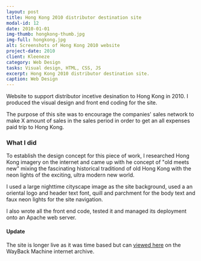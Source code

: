 ```yaml
---
layout: post
title: Hong Kong 2010 distributor destination site
modal-id: 12
date: 2010-01-01
img-thumb: hongkong-thumb.jpg
img-full: hongkong.jpg
alt: Screenshots of Hong Kong 2010 website
project-date: 2010
client: Kleeneze
category: Web Design
tasks: Visual design, HTML, CSS, JS
excerpt: Hong Kong 2010 distributor destination site.
caption: Web Design
---
```


Website to support distributor incetive desination to Hong Kong in 2010.  I produced the visual design and front end coding for the site.

The purpose of this site was to encourage the companies' sales network to make X amount of sales in the sales period in order to get an all expenses paid trip to Hong Kong. 

### What I did

To establish the design concept for this piece of work, I researched Hong Kong imagery on the internet and came up with he concept of "old meets new" mixing the fascinating historical traditiond of old Hong Kong with the neon lights of the exciting, ultra modern new world.  

I used a large nighttime cityscape image as the site background, used a an oriental logo and header text font, quill and parchment for the body text and faux neon lights for the site navigation. 

I also wrote all the front end code, tested it and managed its deployment onto an Apache web server.

#### Update 

The site is longer live as it was time based but can <a href="https://web.archive.org/web/20110302084838/http://www.hongkong2010.co.uk/">viewed here</a> on the WayBack Machine internet archive. 









